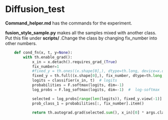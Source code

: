 # Diffusion_test

**Command_helper.md**  has the commands for the experiment.

**fusion_style_sample.py** makes all the samples mixed with another class. Put this file under **scripts/** .Change the class by changing fix_number into other numbers.

```python
    def cond_fn(x, t, y=None):
        with th.enable_grad():
            x_in = x.detach().requires_grad_(True)
            fix_number=1
            #fixed_y = th.ones((x.shape[0],), dtype=th.long, device=x.device)  
            fixed_y = th.full((x.shape[0],), fix_number, dtype=th.long, device=x.device)
            logits = classifier(x_in, t)  # logits
            probabilities = F.softmax(logits, dim=-1)  
            log_probs = F.log_softmax(logits, dim=-1)  #  log-softmax

            selected = log_probs[range(len(logits)), fixed_y.view(-1)]  
            prob_class_1 = probabilities[:, fix_number].item()  

            return th.autograd.grad(selected.sum(), x_in)[0] * args.classifier_scale

```
